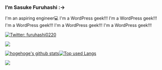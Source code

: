 ### I’m Sasuke Furuhashi :->

I'm an aspiring engineer💻
I'm a WordPress geek!!! I'm a WordPress geek!!! I'm a WordPress geek!!! I'm a WordPress geek!!! I'm a WordPress geek!!!

<!--
**saske220/saske220** is a ✨ _special_ ✨ repository because its `README.md` (this file) appears on your GitHub profile.

Here are some ideas to get you started:　
　 
- 🔭 I’m currently working on ...　　　
- 🌱 I’m currently learning ...
- 👯 I’m looking to collaborate on ...　　
- 🤔 I’m looking for help with ... 　
- 💬 Ask me about ...　
- 📫 How to reach me: ...
- 😄 Pronouns: ...
- ⚡ Fun fact: ...　
-->

[![Twitter: furuhashi0220](https://img.shields.io/twitter/follow/furuhashi0220?style=social)](https://twitter.com/furuhashi0220)

![](https://github-profile-summary-cards.vercel.app/api/cards/profile-details?username=saske220&theme=vue)


[![hogehoge's github stats](https://github-readme-stats.vercel.app/api?username=saske220&hide=contribs&count_private=true&show_icons=true&theme=tokyonight)](https://github.com/saske220/)[![Top used Langs](https://github-readme-stats.vercel.app/api/top-langs/?username=saske220&layout=compact&theme=tokyonight)](https://github.com/saske220/)

![](https://skillicons.dev/icons?i=html,css,js,sass,ai,ps,figma,threejs,php,wordpress)








